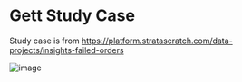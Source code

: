 # Gett Study Case
Study case is from https://platform.stratascratch.com/data-projects/insights-failed-orders


![image](https://user-images.githubusercontent.com/123045563/236743435-f981158f-3050-4a48-b70d-966354c0b343.png)

